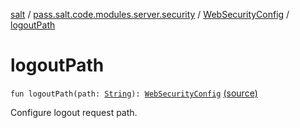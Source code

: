 [salt](../../index.md) / [pass.salt.code.modules.server.security](../index.md) / [WebSecurityConfig](index.md) / [logoutPath](./logout-path.md)

# logoutPath

`fun logoutPath(path: `[`String`](https://kotlinlang.org/api/latest/jvm/stdlib/kotlin/-string/index.html)`): `[`WebSecurityConfig`](index.md) [(source)](https://github.com/kurbaniec-tgm/salt/tree/master/code/modules/server/security/WebSecurityConfig.kt#L121)

Configure logout request path.

